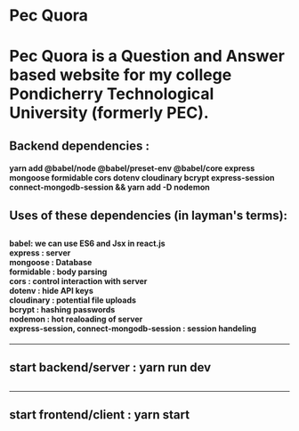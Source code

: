 <h1> Pec Quora </h1>
<h1> Pec Quora is a Question and Answer based website for my college Pondicherry Technological University (formerly PEC). </h1>

<h2> Backend dependencies : </h3>
<h4> yarn add @babel/node @babel/preset-env @babel/core express mongoose formidable cors dotenv cloudinary bcrypt express-session connect-mongodb-session && yarn add -D nodemon </h4>

<h2> Uses of these dependencies (in layman's terms):<h2>
     <h4>babel: we can use ES6 and Jsx in react.js <br />
     express : server <br />
     mongoose : Database <br />
     formidable : body parsing <br />
     cors : control interaction with server <br />
     dotenv : hide API keys <br />
     cloudinary : potential file uploads <br />
     bcrypt : hashing passwords <br />
     nodemon : hot realoading of server <br />
     express-session, connect-mongodb-session : session handeling </h4>
 <hr>
 <h2> start backend/server : yarn run dev <h2>
 <hr>
 <h2> start frontend/client : yarn start <h2>
